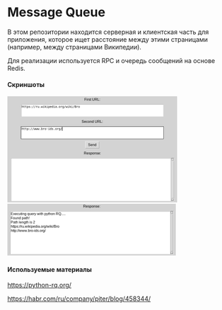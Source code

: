 # Message Queue

В этом репозитории находится серверная и клиентская часть для приложения, которое ищет расстояние между этими страницами (например, между страницами Википедии).

Для реализации используется RPC и очередь сообщений на основе Redis.

#### Скриншоты

<img src="./Screen1.png" alt="Screen1" style="zoom:50%;" />

<img src="./Screen2.png" alt="Screen2" style="zoom:50%;" />

#### Используемые материалы

https://python-rq.org/

https://habr.com/ru/company/piter/blog/458344/